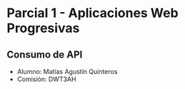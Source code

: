 # Parcial 1 - Aplicaciones Web Progresivas
## Consumo de API

- Alumno: Matías Agustín Quinteros
- Comisión: DWT3AH

